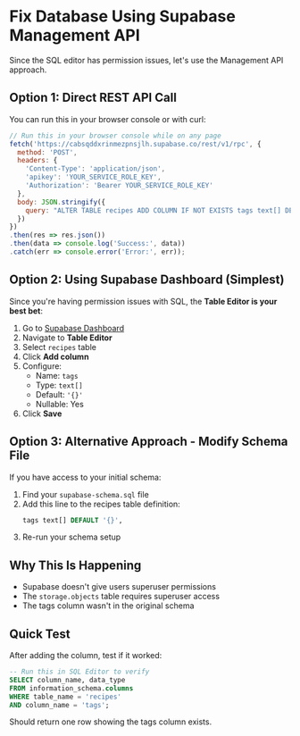 # Fix Database Using Supabase Management API

Since the SQL editor has permission issues, let's use the Management API approach.

## Option 1: Direct REST API Call

You can run this in your browser console or with curl:

```javascript
// Run this in your browser console while on any page
fetch('https://cabsqddxrinmezpnsjlh.supabase.co/rest/v1/rpc', {
  method: 'POST',
  headers: {
    'Content-Type': 'application/json',
    'apikey': 'YOUR_SERVICE_ROLE_KEY',
    'Authorization': 'Bearer YOUR_SERVICE_ROLE_KEY'
  },
  body: JSON.stringify({
    query: "ALTER TABLE recipes ADD COLUMN IF NOT EXISTS tags text[] DEFAULT '{}'"
  })
})
.then(res => res.json())
.then(data => console.log('Success:', data))
.catch(err => console.error('Error:', err));
```

## Option 2: Using Supabase Dashboard (Simplest)

Since you're having permission issues with SQL, the **Table Editor is your best bet**:

1. Go to [Supabase Dashboard](https://app.supabase.com)
2. Navigate to **Table Editor**
3. Select `recipes` table
4. Click **Add column**
5. Configure:
   - Name: `tags`
   - Type: `text[]`
   - Default: `'{}'`
   - Nullable: Yes
6. Click **Save**

## Option 3: Alternative Approach - Modify Schema File

If you have access to your initial schema:

1. Find your `supabase-schema.sql` file
2. Add this line to the recipes table definition:
   ```sql
   tags text[] DEFAULT '{}',
   ```
3. Re-run your schema setup

## Why This Is Happening

- Supabase doesn't give users superuser permissions
- The `storage.objects` table requires superuser access
- The tags column wasn't in the original schema

## Quick Test

After adding the column, test if it worked:

```sql
-- Run this in SQL Editor to verify
SELECT column_name, data_type 
FROM information_schema.columns 
WHERE table_name = 'recipes' 
AND column_name = 'tags';
```

Should return one row showing the tags column exists. 